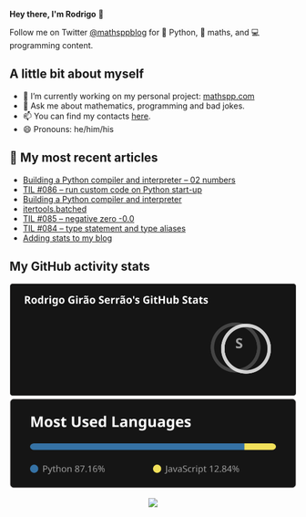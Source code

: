 **Hey there, I'm Rodrigo** 👋

Follow me on Twitter [@mathsppblog][twitter] for 🐍 Python, 🧠 maths, and 💻 programming content.


## A little bit about myself

- 🔭 I’m currently working on my personal project: [mathspp.com](https://mathspp.com)
- 💬 Ask me about mathematics, programming and bad jokes.
- 📫 You can find my contacts [here](https://mathspp.com/about#contacts).
- 😄 Pronouns: he/him/his


## 📖 My most recent articles

<!-- BLOG-POST-LIST:START -->
- [Building a Python compiler and interpreter – 02 numbers](https://mathspp.com/blog/building-a-python-compiler-and-interpreter-02-numbers)
- [TIL #086 – run custom code on Python start-up](https://mathspp.com/blog/til/run-custom-code-on-python-start-up)
- [Building a Python compiler and interpreter](https://mathspp.com/blog/building-a-python-compiler-and-interpreter)
- [itertools.batched](https://mathspp.com/blog/itertools-batched)
- [TIL #085 – negative zero -0.0](https://mathspp.com/blog/til/negative-zero)
- [TIL #084 – type statement and type aliases](https://mathspp.com/blog/til/type-statement-and-type-aliases)
- [Adding stats to my blog](https://mathspp.com/blog/adding-stats-to-my-blog)
<!-- BLOG-POST-LIST:END -->


##  My GitHub activity stats

<!-- Thanks to ofek! -->

<img src="general_stats.svg" alt="GitHub Statistics" loading="lazy">

<img src="language_stats.svg" alt="Top Languages" loading="lazy">

<p align='center'><img src='https://visitor-badge.laobi.icu/badge?page_id=RodrigoGiraoSerrao'></p>

[twitter]: https://twitter.com/mathsppblog
